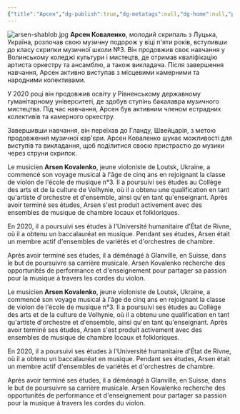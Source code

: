 ```yaml
---
{"title":"Арсен","dg-publish":true,"dg-metatags":null,"dg-home":null,"permalink":"/moya-sim-ya/arsen/","dgPassFrontmatter":true,"noteIcon":""}
---
```


![arsen-shablob.jpg](/img/user/arsen-shablob.jpg)
**Арсен Коваленко**, молодий скрипаль з Луцька, Україна, розпочав свою музичну подорож у віці п'яти років, вступивши до класу скрипки музичної школи №3. Він продовжив своє навчання у Волинському коледжі культури і мистецтв, де отримав кваліфікацію артиста оркестру та ансамблю, а також викладача. Після завершення навчання, Арсен активно виступав з місцевими камерними та народними колективами.

У 2020 році він продовжив освіту у Рівненському державному гуманітарному університеті, де здобув ступінь бакалавра музичного мистецтва. Під час навчання, Арсен був активним членом естрадних колективів та камерного оркестру.

Завершивши навчання, він переїхав до Гланду, Швейцарія, з метою продовження музичної кар'єри. Арсен Коваленко шукає можливості для виступів та викладання, щоб поділитися своєю пристрастю до музики через струни скрипок.

Le musicien **Arsen Kovalenko**, jeune violoniste de Loutsk, Ukraine, a commencé son voyage musical à l'âge de cinq ans en rejoignant la classe de violon de l'école de musique n°3. Il a poursuivi ses études au Collège des arts et de la culture de Volhynie, où il a obtenu une qualification en tant qu'artiste d'orchestre et d'ensemble, ainsi qu'en tant qu'enseignant. Après avoir terminé ses études, Arsen s'est produit activement avec des ensembles de musique de chambre locaux et folkloriques.

En 2020, il a poursuivi ses études à l'Université humanitaire d'État de Rivne, où il a obtenu un baccalauréat en musique. Pendant ses études, Arsen était un membre actif d'ensembles de variétés et d'orchestres de chambre.

Après avoir terminé ses études, il a déménagé à Glanville, en Suisse, dans le but de poursuivre sa carrière musicale. Arsen Kovalenko recherche des opportunités de performance et d'enseignement pour partager sa passion pour la musique à travers les cordes du violon.

<p>Le musicien <strong>Arsen Kovalenko</strong>, jeune violoniste de Loutsk, Ukraine, a commencé son voyage musical à l&#39;âge de cinq ans en rejoignant la classe de violon de l&#39;école de musique n°3. Il a poursuivi ses études au Collège des arts et de la culture de Volhynie, où il a obtenu une qualification en tant qu&#39;artiste d&#39;orchestre et d&#39;ensemble, ainsi qu&#39;en tant qu&#39;enseignant. Après avoir terminé ses études, Arsen s&#39;est produit activement avec des ensembles de musique de chambre locaux et folkloriques.</p>
<p>En 2020, il a poursuivi ses études à l&#39;Université humanitaire d&#39;État de Rivne, où il a obtenu un baccalauréat en musique. Pendant ses études, Arsen était un membre actif d&#39;ensembles de variétés et d&#39;orchestres de chambre.</p>
<p>Après avoir terminé ses études, il a déménagé à Glanville, en Suisse, dans le but de poursuivre sa carrière musicale. Arsen Kovalenko recherche des opportunités de performance et d&#39;enseignement pour partager sa passion pour la musique à travers les cordes du violon.</p>

